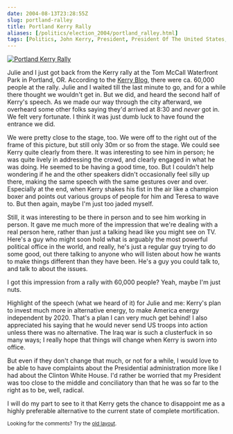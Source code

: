 ```yaml
--- 
date: 2004-08-13T23:28:55Z
slug: portland-ralley
title: Portland Kerry Rally
aliases: [/politics/election_2004/portland_ralley.html]
tags: [Politics, John Kerry, President, President Of The United States, elections, Portland, Oregon, August]
---
```


<a href="http://www.johnkerry.com/" title="JonKerry.com"><img src="http://blog.johnkerry.com/blog/archives/portland2.jpg" alt="Portland Kerry Rally" /></a>

<p>Julie and I just got back from the Kerry rally at the Tom McCall Waterfront
Park in Portland, OR. According to the <a href="http://blog.johnkerry.com/" title="Kerry Blog">Kerry Blog</a>, there were ca. 60,000 people at the rally.
Julie and I waited till the last minute to go, and for a while there thought
we wouldn't get in. But we did, and heard the second half of Kerry's speech.
As we made our way through the city afterward, we overheard some other folks
saying they'd arrived at 8:30 and <em>never</em> got in. We felt very fortunate.
I think it was just dumb luck to have found the entrance we did.</p>

<p>We were pretty close to the stage, too. We were off to the right out of the
frame of this picture, but still only 30m or so from the stage. We could see
Kerry quite clearly from there. It was interesting to see him in person; he
was quite lively in addressing the crowd, and clearly engaged in what he was
doing. He seemed to be having a good time, too. But I couldn't help wondering
if he and the other speakers didn't occasionally feel silly up there, making
the same speech with the same gestures over and over. Especially at the end,
when Kerry shakes his fist in the air like a champion boxer and points out
various groups of people for him and Teresa to wave to. But then again, maybe
I'm just too jaded myself.</p>

<p>Still, it was interesting to be there in person and to see him working in
person. It gave me much more of the impression that we're dealing with a real
person here, rather than just a talking head like you might see on TV. Here's
a guy who might soon hold what is arguably the most powerful political office
in the world, and really, he's just a regular guy trying to do some good, out
there talking to anyone who will listen about how he wants to make things
different than they have been. He's a guy you could talk to, and talk to about
the issues.</p>

<p>I got this impression from a rally with 60,000 people? Yeah, maybe I'm just
nuts.</p>

<p>Highlight of the speech (what we heard of it) for Julie and me: Kerry's
plan to invest much more in alternative energy, to make America energy
independent by 2020. That's a plan I can very much get behind! I also
appreciated his saying that he would never send US troops into action unless
there was no alternative. The Iraq war is such a clusterfuck in so many ways;
I really hope that things will change when Kerry is sworn into office.</p>

<p>But even if they don't change that much, or not for a while, I would love
to be able to have complaints about the Presidential administration more like
I had about the Clinton White House. I'd rather be worried that my President
was too close to the middle and conciliatory than that he was so far to the
right as to be, well, radical.</p>

<p>I will do my part to see to it that Kerry gets the chance to disappoint me
as a highly preferable alternative to the current state of complete
mortification.</p>

<p class="past"><small>Looking for the comments? Try the <a rel="nofollow" href="//past.justatheory.com/politics/election_2004/portland_ralley.html">old layout</a>.</small></p>



